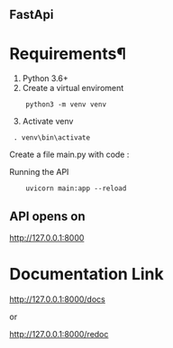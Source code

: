 ## FastApi

# Requirements¶
   1. Python 3.6+
   2. Create a virtual enviroment

``` shell
    python3 -m venv venv
```
3. Activate venv

``` shell
 . venv\bin\activate
```
Create a file main.py with code :

Running the API
``` shell
    uvicorn main:app --reload

```
## API opens on

http://127.0.0.1:8000


# Documentation Link
http://127.0.0.1:8000/docs

or

http://127.0.0.1:8000/redoc